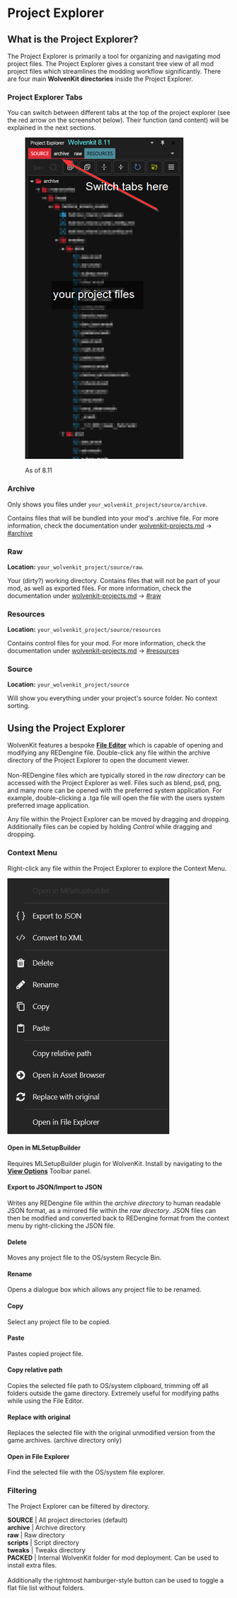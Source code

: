 # Project Explorer

## What is the Project Explorer?

The Project Explorer is primarily a tool for organizing and navigating mod project files. The Project Explorer gives a constant tree view of all mod project files which streamlines the modding workflow significantly. There are four main **WolvenKit directories** inside the Project Explorer.&#x20;

### Project Explorer Tabs

You can switch between different tabs at the top of the project explorer (see the red arrow on the screenshot below). Their function (and content) will be explained in the next sections.

<figure><img src="../../.gitbook/assets/wkit_project_explorer.png" alt=""><figcaption><p>As of 8.11</p></figcaption></figure>

###

### Archive

Only shows you files under `your_wolvenkit_project/source/archive`.&#x20;

Contains files that will be bundled into your mod's .archive file. For more information, check the documentation under [wolvenkit-projects.md](../usage/wolvenkit-projects.md "mention") -> [#archive](../usage/wolvenkit-projects.md#archive "mention")

### Raw

**Location:** `your_wolvenkit_project/source/raw`.&#x20;

Your (dirty?) working directory. Contains files that will not be part of your mod, as well as exported files. For more information, check the documentation under [wolvenkit-projects.md](../usage/wolvenkit-projects.md "mention") -> [#raw](project-explorer.md#raw "mention")

### Resources

**Location:** `your_wolvenkit_project/source/resources`

Contains control files for your mod. For more information, check the documentation under [wolvenkit-projects.md](../usage/wolvenkit-projects.md "mention") -> [#resources](project-explorer.md#resources "mention")

### Source

**Location:** `your_wolvenkit_project/source`

Will show you everything under your project's source folder. No context sorting.

## Using the Project Explorer

WolvenKit features a bespoke [**File Editor**](file-editor/) which is capable of opening and modifying any REDengine file. Double-click any file within the archive directory of the Project Explorer to open the document viewer.\
\
Non-REDengine files which are typically stored in the _raw directory_ can be accessed with the Project Explorer as well. Files such as blend, psd, png, and many more can be opened with the preferred system application. For example, double-clicking a .tga file will open the file with the users system preferred image application.

Any file within the Project Explorer can be moved by dragging and dropping. Additionally files can be copied by holding _Control_ while dragging and dropping.

### Context Menu

Right-click any file within the Project Explorer to explore the Context Menu.

![](<../../.gitbook/assets/8.5.3 ProjectExplorer ContextMenu.png>)

#### Open in MLSetupBuilder

Requires MLSetupBuilder plugin for WolvenKit. Install by navigating to the [**View Options**](broken-reference) Toolbar panel.

#### Export to JSON/Import to JSON

Writes any REDengine file within the _archive directory_ to human readable JSON format, as a mirrored file within the _raw directory_. JSON files can then be modified and converted back to REDengine format from the context menu by right-clicking the JSON file.

#### Delete

Moves any project file to the OS/system Recycle Bin.

#### Rename

Opens a dialogue box which allows any project file to be renamed.

#### Copy

Select any project file to be copied.

#### Paste

Pastes copied project file.

#### Copy relative path

Copies the selected file path to OS/system clipboard, trimming off all folders outside the game directory. Extremely useful for modifying paths while using the File Editor.&#x20;

#### Replace with original

Replaces the selected file with the original unmodified version from the game archives. (archive directory only)

#### Open in File Explorer

Find the selected file with the OS/system file explorer.

### Filtering

The Project Explorer can be filtered by directory.

**SOURCE** |  All project directories (default)\
&#x20;   **archive**  |  Archive directory\
&#x20;   **raw** |  Raw directory\
&#x20;  **scripts** |  Script directory\
&#x20;   **tweaks**  |  Tweaks directory\
**PACKED**  |  Internal WolvenKit folder for mod deployment. Can be used to install extra files.\
\
Additionally the rightmost hamburger-style button can be used to toggle a flat file list without folders.
